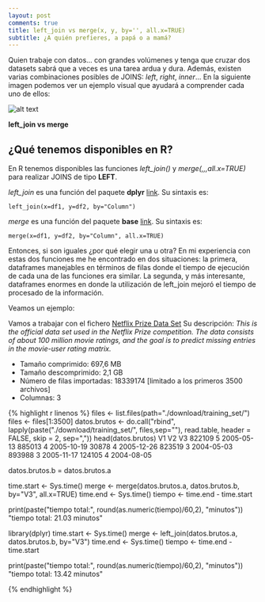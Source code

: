 ```yaml
---
layout: post
comments: true
title: left_join vs merge(x, y, by='', all.x=TRUE)
subtitle: ¿A quién prefieres, a papá o a mamá?
---
```


Quien trabaje con datos... con grandes volúmenes y tenga que cruzar dos datasets sabrá que a veces es una tarea ardua y dura. Además, existen varias combinaciones posibles de JOINS: *left*, *right*, *inner*... En la siguiente imagen podemos ver un ejemplo visual que ayudará a comprender cada uno de ellos:

![alt text](http://2.bp.blogspot.com/-alqVLVQGXp0/USYCyI-s_GI/AAAAAAAAAcM/wiar-fDptAY/s640/Visual_SQL_JOINS_orig.jpg "Fuente: http://www.pvilas.com/")


**left_join vs merge**

## ¿Qué tenemos disponibles en R?

En R tenemos disponibles las funciones *left_join()* y *merge(,,,all.x=TRUE)* para realizar JOINS de tipo **LEFT**.

*left_join* es una función del paquete **dplyr** [link](https://cran.r-project.org/web/packages/dplyr/vignettes/two-table.html). Su sintaxis es:

~~~
left_join(x=df1, y=df2, by="Column")
~~~

*merge* es una función del paquete **base** [link](https://stat.ethz.ch/R-manual/R-devel/library/base/html/merge.html). Su sintaxis es:

~~~
merge(x=df1, y=df2, by="Column", all.x=TRUE)
~~~

Entonces, si son iguales ¿por qué elegir una u otra? En mi experiencia con estas dos funciones me he encontrado en dos situaciones: la primera, dataframes manejables en términos de filas donde el tiempo de ejecución de cada una de las funciones era similar. La segunda, y más interesante, dataframes enormes en donde la utilización de left_join mejoró el tiempo de procesado de la información.

Veamos un ejemplo:

Vamos a trabajar con el fichero [Netflix Prize Data Set](http://academictorrents.com/details/9b13183dc4d60676b773c9e2cd6de5e5542cee9a)
Su descripción: *This is the official data set used in the Netflix Prize competition. The data consists of about 100 million movie ratings, and the goal is to predict missing entries in the movie-user rating matrix.*

- Tamaño comprimido: 697,6 MB
- Tamaño descomprimido: 2,1 GB
- Número de filas importadas: 18339174 [limitado a los primeros 3500 archivos]
- Columnas: 3

{% highlight r linenos %}
files <- list.files(path="./download/training_set/")
files <- files[1:3500]
datos.brutos <- do.call("rbind", 
                       lapply(paste("./download/training_set/",
                     				files,sep=""), 
                        read.table, header = FALSE,
                        skip = 2, sep=","))
head(datos.brutos)
 	V1 V2         V3
822109  5 2005-05-13
885013  4 2005-10-19
 30878  4 2005-12-26
823519  3 2004-05-03
893988  3 2005-11-17
124105  4 2004-08-05

datos.brutos.b = datos.brutos.a

time.start <- Sys.time()
merge <- merge(datos.brutos.a, datos.brutos.b, by="V3", all.x=TRUE)
time.end <- Sys.time()
tiempo <- time.end - time.start

print(paste("tiempo total:", 
			round(as.numeric(tiempo)/60,2), "minutos"))
"tiempo total: 21.03 minutos"

library(dplyr)
time.start <- Sys.time()
merge <- left_join(datos.brutos.a, datos.brutos.b, by="V3")
time.end <- Sys.time()
tiempo <- time.end - time.start

print(paste("tiempo total:", 
			round(as.numeric(tiempo)/60,2), "minutos"))
"tiempo total: 13.42 minutos"

{% endhighlight %}
